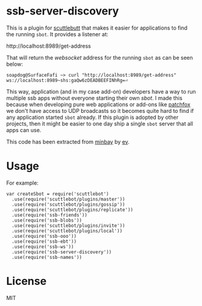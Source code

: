 # ssb-server-discovery

This is a plugin for [scuttlebutt](http://scuttlebot.io) that makes it easier for applications to find the running `sbot`. It provides a listener at:

  http://localhost:8989/get-address

That will return the _websocket_ address for the running `sbot` as can be seen below:

```
soapdog@SurfaceFafi ~> curl "http://localhost:8989/get-address"
ws://localhost:8989~shs:gaQw6zDEADBEEFINhRg=⏎ 
```

This way, application (and in my case add-on) developers have a way to run multiple ssb apps without everyone starting their own _sbot_. I made this because when developing pure web applications or add-ons like [patchfox](https://github.com/soapdog/patchfox) we don't have access to UDP broadcasts so it becomes quite hard to find if any application started `sbot` already. If this plugin is adopted by other projects, then it might be easier to one day ship a single `sbot` server that all apps can use.

This code has been extracted from [minbay](https://github.com/evbogue/minbay/) by [ev](https://github.com/evbogue/).

# Usage

For example:

```
var createSbot = require('scuttlebot')
  .use(require('scuttlebot/plugins/master'))
  .use(require('scuttlebot/plugins/gossip'))
  .use(require('scuttlebot/plugins/replicate'))
  .use(require('ssb-friends'))
  .use(require('ssb-blobs'))
  .use(require('scuttlebot/plugins/invite'))
  .use(require('scuttlebot/plugins/local'))
  .use(require('ssb-ooo'))
  .use(require('ssb-ebt'))
  .use(require('ssb-ws'))
  .use(require('ssb-server-discovery'))
  .use(require('ssb-names'))
```

# License 
MIT